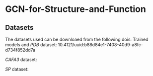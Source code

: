 # GCN-for-Structure-and-Function
## Datasets
The datasets used can be downloaed from the following dois:
Trained models and _PDB_ dataset: 10.4121/uuid:b88d84e1-7408-40d9-a8fc-d734f852dd7a

_CAFA3_ dataset:

_SP_ dataset:
